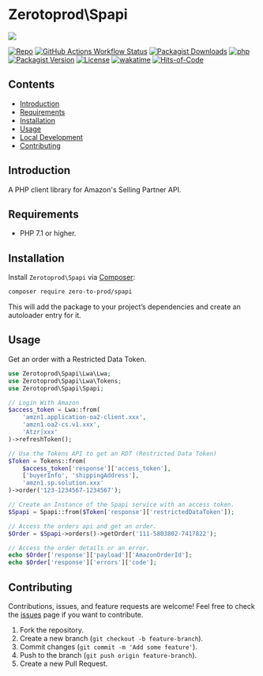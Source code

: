 # Zerotoprod\Spapi

![](art/logo.png)

[![Repo](https://img.shields.io/badge/github-gray?logo=github)](https://github.com/zero-to-prod/spapi)
[![GitHub Actions Workflow Status](https://img.shields.io/github/actions/workflow/status/zero-to-prod/spapi/test.yml?label=test)](https://github.com/zero-to-prod/spapi/actions)
[![Packagist Downloads](https://img.shields.io/packagist/dt/zero-to-prod/spapi?color=blue)](https://packagist.org/packages/zero-to-prod/spapi/stats)
[![php](https://img.shields.io/packagist/php-v/zero-to-prod/spapi.svg?color=purple)](https://packagist.org/packages/zero-to-prod/spapi/stats)
[![Packagist Version](https://img.shields.io/packagist/v/zero-to-prod/spapi?color=f28d1a)](https://packagist.org/packages/zero-to-prod/spapi)
[![License](https://img.shields.io/packagist/l/zero-to-prod/spapi?color=pink)](https://github.com/zero-to-prod/spapi/blob/main/LICENSE.md)
[![wakatime](https://wakatime.com/badge/github/zero-to-prod/spapi.svg)](https://wakatime.com/badge/github/zero-to-prod/spapi)
[![Hits-of-Code](https://hitsofcode.com/github/zero-to-prod/spapi?branch=main)](https://hitsofcode.com/github/zero-to-prod/spapi/view?branch=main)

## Contents

- [Introduction](#introduction)
- [Requirements](#requirements)
- [Installation](#installation)
- [Usage](#usage)
- [Local Development](./LOCAL_DEVELOPMENT.md)
- [Contributing](#contributing)

## Introduction

A PHP client library for Amazon's Selling Partner API.

## Requirements

- PHP 7.1 or higher.

## Installation

Install `Zerotoprod\Spapi` via [Composer](https://getcomposer.org/):

```bash
composer require zero-to-prod/spapi
```

This will add the package to your project’s dependencies and create an autoloader entry for it.

## Usage

Get an order with a Restricted Data Token.

```php
use Zerotoprod\Spapi\Lwa\Lwa;
use Zerotoprod\Spapi\Lwa\Tokens;
use Zerotoprod\Spapi\Spapi;

// Login With Amazon
$access_token = Lwa::from(
    'amzn1.application-oa2-client.xxx',
    'amzn1.oa2-cs.v1.xxx',
    'Atzr|xxx'
)->refreshToken();

// Use the Tokens API to get an RDT (Restricted Data Token)
$Token = Tokens::from(
    $access_token['response']['access_token'],
    ['buyerInfo', 'shippingAddress'],
    'amzn1.sp.solution.xxx'
)->order('123-1234567-1234567');

// Create an Instance of the Spapi service with an access token. 
$Spapi = Spapi::from($Token['response']['restrictedDataToken']);

// Access the orders api and get an order.
$Order = $Spapi->orders()->getOrder('111-5803802-7417822');

// Access the order details or an error.
echo $Order['response']['payload']['AmazonOrderId'];
echo $Order['response']['errors']['code'];
```

## Contributing

Contributions, issues, and feature requests are welcome!
Feel free to check the [issues](https://github.com/zero-to-prod/spapi/issues) page if you want to contribute.

1. Fork the repository.
2. Create a new branch (`git checkout -b feature-branch`).
3. Commit changes (`git commit -m 'Add some feature'`).
4. Push to the branch (`git push origin feature-branch`).
5. Create a new Pull Request.